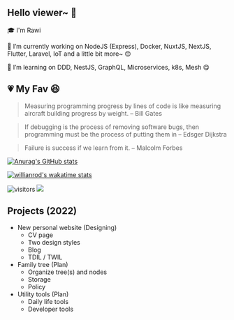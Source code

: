 ## Hello viewer~ 👋

:mortar_board: I'm Rawi

🔭  I’m currently working on NodeJS (Express), Docker, NuxtJS, NextJS, Flutter, Laravel, IoT and a little bit more~ :blush:

🌱  I’m learning on DDD, NestJS, GraphQL, Microservices, k8s, Mesh :yum:

## :heartpulse: My Fav :satisfied:

> Measuring programming progress by lines of code is like measuring aircraft building progress by weight. – Bill Gates

> If debugging is the process of removing software bugs, then programming must be the process of putting them in – Edsger Dijkstra

> Failure is success if we learn from it. – Malcolm Forbes


[![Anurag's GitHub stats](https://github-readme-stats.vercel.app/api?username=l2D&show_icons=true&theme=vue-dark&count_private=true&custom_title=Just&nbsp;a&nbsp;numbers)](https://github.com/anuraghazra/github-readme-stats)

<!-- [![Top Langs](https://github-readme-stats.vercel.app/api/top-langs/?username=l2D&layout=compact&show_icons=true&theme=vue-dark&count_private=true)](https://github.com/anuraghazra/github-readme-stats) -->

[![willianrod's wakatime stats](https://github-readme-stats.vercel.app/api/wakatime?username=l2D&layout=compact&theme=vue-dark&custom_title=Last&nbsp;7&nbsp;Days&nbsp;Work&nbsp;time)](https://github.com/anuraghazra/github-readme-stats)

![visitors](https://visitor-badge.glitch.me/badge?page_id=l2D.visitor-badge&left_color=#23272e&right_color=#23272e)
![](https://hit.yhype.me/github/profile?user_id=20911264)



## Projects (2022)

- New personal website (Designing)
  - CV page
  - Two design styles
  - Blog
  - TDIL / TWIL
- Family tree (Plan)
  - Organize tree(s) and nodes
  - Storage
  - Policy
- Utility tools (Plan)
  - Daily life tools
  - Developer tools

<!--
**l2D/l2D** is a ✨ _special_ ✨ repository because its `README.md` (this file) appears on your GitHub profile.

Here are some ideas to get you started:

- 🔭 I’m currently working on ...
- 🌱 I’m currently learning ...
- 👯 I’m looking to collaborate on ...
- 🤔 I’m looking for help with ...
- 💬 Ask me about ...
- 📫 How to reach me: ...
- 😄 Pronouns: ...
- ⚡ Fun fact: ...
-->
